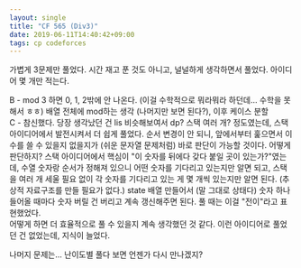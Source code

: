 ```yaml
---
layout: single
title: "CF 565 (Div3)"
date: 2019-06-11T14:40:42+09:00
tags: cp codeforces
---
```


가볍게 3문제만 풀었다. 시간 재고 푼 것도 아니고, 널널하게 생각하면서 풀었다. 아이디어 몇 개만 적는다.  

B - mod 3 하면 0, 1, 2밖에 안 나온다. (이걸 수학적으로 뭐라뭐라 하던데... 수학을 못 해서 ㅎㅎ) 배열 전체에 mod하는 생각 (나머지만 보면 된다?), 이후 케이스 분할  
C - 참신했다. 당장 생각났던 건 lis 비슷해보여서 dp? 스택 여러 개? 정도였는데, 스택 아이디어에서 발전시켜서 더 쉽게 풀었다. 순서 변경이 안 되니, 앞에서부터 훑으면서 이 수를 쓸 수 있을지 없을지가 (쉬운 문자열 문제처럼) 바로 판단이 가능할 것이다. 어떻게 판단하지? 스택 아이디어에서 핵심이 "이 숫자를 뒤에다 갖다 붙일 곳이 있는가?"였는데, 수열 숫자랑 순서가 정해져 있으니 어떤 숫자를 기다리고 있는지만 알면 되고, 스택을 여러 개 세울 필요 없이 각 숫자를 기다리고 있는 게 몇 개씩 있는지만 알면 된다. (추상적 자료구조를 만들 필요가 없다.) state 배열 만들어서 (말 그대로 상태다) 숫자 하나 들어올 때마다 숫자 버릴 건 버리고 계속 갱신해주면 된다. 풀 때는 이걸 "전이"라고 표현했었다.  
어떻게 하면 더 효율적으로 풀 수 있을지 계속 생각했던 것 같다. 이런 아이디어로 풀었던 건 없었는데, 지식이 늘었다.  

나머지 문제는... 난이도별 풀다 보면 언젠가 다시 만나겠지?  